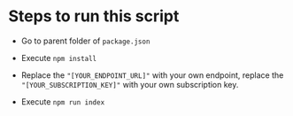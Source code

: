 # Steps to run this script

* Go to parent folder of `package.json`

* Execute `npm install`

* Replace the `"[YOUR_ENDPOINT_URL]"` with your own endpoint, replace the `"[YOUR_SUBSCRIPTION_KEY]"` with your own subscription key.

* Execute `npm run index`